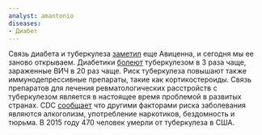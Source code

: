 ```yaml
---
analyst: amantonio
diseases:
- Диабет
---
```


Связь диабета и туберкулеза [заметил](https://www.ncbi.nlm.nih.gov/pmc/articles/PMC2900315/) еще Авиценна, и сегодня мы ее заново открываем. Диабетики [болеют](https://www.ncbi.nlm.nih.gov/pubmed/21420161) туберкулезом в 3 раза чаще, зараженные ВИЧ в 20 раз чаще. Риск туберкулеза повышают также иммунодепрессивные препараты, такие как кортикостероиды. Связь препаратов для лечения ревматологических расстройств с туберкулезом является в настоящее время проблемой в развитых странах.
CDC [сообщает](https://www.cdc.gov/tb/publications/factsheets/statistics/tbtrends.htm) что другими факторами риска заболевания являются алкоголизм, употребление наркотиков, бездомность и тюрьма. В 2015 году 470 человек умерли от туберкулеза в США.
